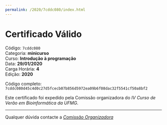 ```yaml
---
permalink: /2020/7cddc080/index.html
---
```


# Certificado Válido

Código: `7cddc080`<br>
Categoria: **minicurso**<br>
Curso: **Introdução à programação**<br>
Data: **29/01/2020**<br>
Carga Horária: **4**<br>
Edição: **2020**<br>


Código completo: `7cddc080d45c4d0c27d5fcecb07b856d5972ea09b6f08dac32f5541cf50a8bf2`


Este certificado foi expedido pela Comissão organizadora do *IV Curso de Verão em Bioinformática da UFMG*.

----

Qualquer dúvida contacte a [_Comissão Organizadora_](<mailto:cursobioinfoufmg@gmail.com$subject=[Certificados]>)

